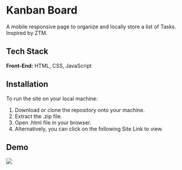 # Kanban Board

A mobile responsive page to organize and locally store a list of Tasks. Inspired by ZTM.

## Tech Stack

**Front-End:** HTML, CSS, JavaScript

## Installation

To run the site on your local machine:

1. Download or clone the repository onto your machine.
2. Extract the .zip file.
3. Open .html file in your browser.
4. Alternatively, you can click on the following Site Link to view.

## Demo

![](/assets/screenshot.png)

